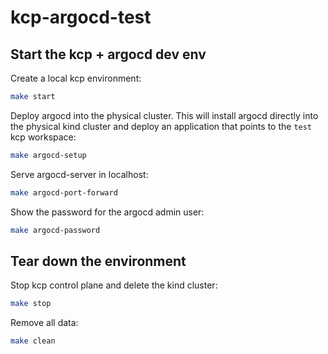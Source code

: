 # kcp-argocd-test

## Start the kcp + argocd dev env

Create a local kcp environment:

```bash
make start
```

Deploy argocd into the physical cluster. This will install argocd directly into the physical kind cluster and deploy an application that points to the `test` kcp workspace:

```bash
make argocd-setup
```

Serve argocd-server in localhost:

```bash
make argocd-port-forward
```

Show the password for the argocd admin user:

```bash
make argocd-password
```

## Tear down the environment

Stop kcp control plane and delete the kind cluster:

```bash
make stop
```

Remove all data:

```bash
make clean
```
